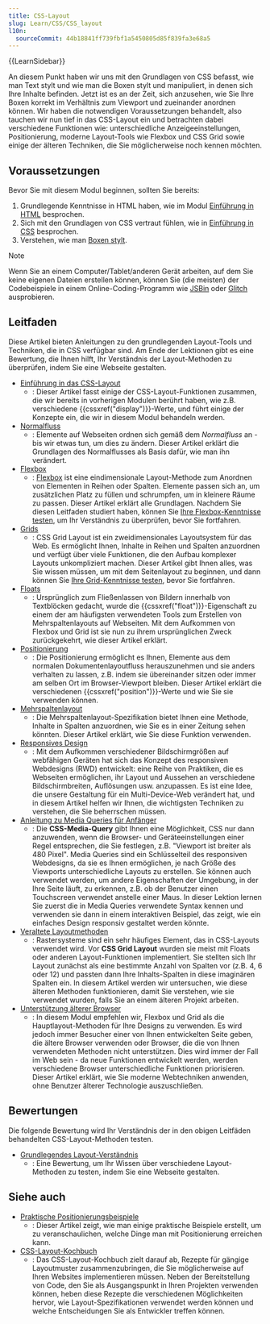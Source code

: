 ```yaml
---
title: CSS-Layout
slug: Learn/CSS/CSS_layout
l10n:
  sourceCommit: 44b18841ff739fbf1a5450805d85f839fa3e68a5
---
```


{{LearnSidebar}}

An diesem Punkt haben wir uns mit den Grundlagen von CSS befasst, wie man Text stylt und wie man die Boxen stylt und manipuliert, in denen sich Ihre Inhalte befinden. Jetzt ist es an der Zeit, sich anzusehen, wie Sie Ihre Boxen korrekt im Verhältnis zum Viewport und zueinander anordnen können. Wir haben die notwendigen Voraussetzungen behandelt, also tauchen wir nun tief in das CSS-Layout ein und betrachten dabei verschiedene Funktionen wie: unterschiedliche Anzeigeeinstellungen, Positionierung, moderne Layout-Tools wie Flexbox und CSS Grid sowie einige der älteren Techniken, die Sie möglicherweise noch kennen möchten.

## Voraussetzungen

Bevor Sie mit diesem Modul beginnen, sollten Sie bereits:

1. Grundlegende Kenntnisse in HTML haben, wie im Modul [Einführung in HTML](/de/docs/Learn/HTML/Introduction_to_HTML) besprochen.
2. Sich mit den Grundlagen von CSS vertraut fühlen, wie in [Einführung in CSS](/de/docs/Learn/CSS/First_steps) besprochen.
3. Verstehen, wie man [Boxen stylt](/de/docs/Learn/CSS/Building_blocks).

> [!NOTE]
> Wenn Sie an einem Computer/Tablet/anderen Gerät arbeiten, auf dem Sie keine eigenen Dateien erstellen können, können Sie (die meisten) der Codebeispiele in einem Online-Coding-Programm wie [JSBin](https://jsbin.com/) oder [Glitch](https://glitch.com/) ausprobieren.

## Leitfaden

Diese Artikel bieten Anleitungen zu den grundlegenden Layout-Tools und Techniken, die in CSS verfügbar sind. Am Ende der Lektionen gibt es eine Bewertung, die Ihnen hilft, Ihr Verständnis der Layout-Methoden zu überprüfen, indem Sie eine Webseite gestalten.

- [Einführung in das CSS-Layout](/de/docs/Learn/CSS/CSS_layout/Introduction)
  - : Dieser Artikel fasst einige der CSS-Layout-Funktionen zusammen, die wir bereits in vorherigen Modulen berührt haben, wie z.B. verschiedene {{cssxref("display")}}-Werte, und führt einige der Konzepte ein, die wir in diesem Modul behandeln werden.
- [Normalfluss](/de/docs/Learn/CSS/CSS_layout/Normal_Flow)
  - : Elemente auf Webseiten ordnen sich gemäß dem _Normalfluss_ an - bis wir etwas tun, um dies zu ändern. Dieser Artikel erklärt die Grundlagen des Normalflusses als Basis dafür, wie man ihn verändert.
- [Flexbox](/de/docs/Learn/CSS/CSS_layout/Flexbox)
  - : [Flexbox](/de/docs/Web/CSS/CSS_flexible_box_layout/Typical_use_cases_of_flexbox) ist eine eindimensionale Layout-Methode zum Anordnen von Elementen in Reihen oder Spalten. Elemente passen sich an, um zusätzlichen Platz zu füllen und schrumpfen, um in kleinere Räume zu passen. Dieser Artikel erklärt alle Grundlagen. Nachdem Sie diesen Leitfaden studiert haben, können Sie [Ihre Flexbox-Kenntnisse testen](/de/docs/Learn/CSS/CSS_layout/Flexbox_skills), um Ihr Verständnis zu überprüfen, bevor Sie fortfahren.
- [Grids](/de/docs/Learn/CSS/CSS_layout/Grids)
  - : CSS Grid Layout ist ein zweidimensionales Layoutsystem für das Web. Es ermöglicht Ihnen, Inhalte in Reihen und Spalten anzuordnen und verfügt über viele Funktionen, die den Aufbau komplexer Layouts unkompliziert machen. Dieser Artikel gibt Ihnen alles, was Sie wissen müssen, um mit dem Seitenlayout zu beginnen, und dann können Sie [Ihre Grid-Kenntnisse testen](/de/docs/Learn/CSS/CSS_layout/Grid_skills), bevor Sie fortfahren.
- [Floats](/de/docs/Learn/CSS/CSS_layout/Floats)
  - : Ursprünglich zum Fließenlassen von Bildern innerhalb von Textblöcken gedacht, wurde die {{cssxref("float")}}-Eigenschaft zu einem der am häufigsten verwendeten Tools zum Erstellen von Mehrspaltenlayouts auf Webseiten. Mit dem Aufkommen von Flexbox und Grid ist sie nun zu ihrem ursprünglichen Zweck zurückgekehrt, wie dieser Artikel erklärt.
- [Positionierung](/de/docs/Learn/CSS/CSS_layout/Positioning)
  - : Die Positionierung ermöglicht es Ihnen, Elemente aus dem normalen Dokumentenlayoutfluss herauszunehmen und sie anders verhalten zu lassen, z.B. indem sie übereinander sitzen oder immer am selben Ort im Browser-Viewport bleiben. Dieser Artikel erklärt die verschiedenen {{cssxref("position")}}-Werte und wie Sie sie verwenden können.
- [Mehrspaltenlayout](/de/docs/Learn/CSS/CSS_layout/Multiple-column_Layout)
  - : Die Mehrspaltenlayout-Spezifikation bietet Ihnen eine Methode, Inhalte in Spalten anzuordnen, wie Sie es in einer Zeitung sehen könnten. Dieser Artikel erklärt, wie Sie diese Funktion verwenden.
- [Responsives Design](/de/docs/Learn/CSS/CSS_layout/Responsive_Design)
  - : Mit dem Aufkommen verschiedener Bildschirmgrößen auf webfähigen Geräten hat sich das Konzept des responsiven Webdesigns (RWD) entwickelt: eine Reihe von Praktiken, die es Webseiten ermöglichen, ihr Layout und Aussehen an verschiedene Bildschirmbreiten, Auflösungen usw. anzupassen. Es ist eine Idee, die unsere Gestaltung für ein Multi-Device-Web verändert hat, und in diesem Artikel helfen wir Ihnen, die wichtigsten Techniken zu verstehen, die Sie beherrschen müssen.
- [Anleitung zu Media Queries für Anfänger](/de/docs/Learn/CSS/CSS_layout/Media_queries)
  - : Die **CSS-Media-Query** gibt Ihnen eine Möglichkeit, CSS nur dann anzuwenden, wenn die Browser- und Geräteeinstellungen einer Regel entsprechen, die Sie festlegen, z.B. "Viewport ist breiter als 480 Pixel". Media Queries sind ein Schlüsselteil des responsiven Webdesigns, da sie es Ihnen ermöglichen, je nach Größe des Viewports unterschiedliche Layouts zu erstellen. Sie können auch verwendet werden, um andere Eigenschaften der Umgebung, in der Ihre Seite läuft, zu erkennen, z.B. ob der Benutzer einen Touchscreen verwendet anstelle einer Maus. In dieser Lektion lernen Sie zuerst die in Media Queries verwendete Syntax kennen und verwenden sie dann in einem interaktiven Beispiel, das zeigt, wie ein einfaches Design responsiv gestaltet werden könnte.
- [Veraltete Layoutmethoden](/de/docs/Learn/CSS/CSS_layout/Legacy_Layout_Methods)
  - : Rastersysteme sind ein sehr häufiges Element, das in CSS-Layouts verwendet wird. Vor **CSS Grid Layout** wurden sie meist mit Floats oder anderen Layout-Funktionen implementiert. Sie stellten sich Ihr Layout zunächst als eine bestimmte Anzahl von Spalten vor (z.B. 4, 6 oder 12) und passten dann Ihre Inhalts-Spalten in diese imaginären Spalten ein. In diesem Artikel werden wir untersuchen, wie diese älteren Methoden funktionieren, damit Sie verstehen, wie sie verwendet wurden, falls Sie an einem älteren Projekt arbeiten.
- [Unterstützung älterer Browser](/de/docs/Learn/CSS/CSS_layout/Supporting_Older_Browsers)
  - : In diesem Modul empfehlen wir, Flexbox und Grid als die Hauptlayout-Methoden für Ihre Designs zu verwenden. Es wird jedoch immer Besucher einer von Ihnen entwickelten Seite geben, die ältere Browser verwenden oder Browser, die die von Ihnen verwendeten Methoden nicht unterstützen. Dies wird immer der Fall im Web sein - da neue Funktionen entwickelt werden, werden verschiedene Browser unterschiedliche Funktionen priorisieren. Dieser Artikel erklärt, wie Sie moderne Webtechniken anwenden, ohne Benutzer älterer Technologie auszuschließen.

## Bewertungen

Die folgende Bewertung wird Ihr Verständnis der in den obigen Leitfäden behandelten CSS-Layout-Methoden testen.

- [Grundlegendes Layout-Verständnis](/de/docs/Learn/CSS/CSS_layout/Fundamental_Layout_Comprehension)
  - : Eine Bewertung, um Ihr Wissen über verschiedene Layout-Methoden zu testen, indem Sie eine Webseite gestalten.

## Siehe auch

- [Praktische Positionierungsbeispiele](/de/docs/Learn/CSS/CSS_layout/Practical_positioning_examples)
  - : Dieser Artikel zeigt, wie man einige praktische Beispiele erstellt, um zu veranschaulichen, welche Dinge man mit Positionierung erreichen kann.
- [CSS-Layout-Kochbuch](/de/docs/Web/CSS/Layout_cookbook)
  - : Das CSS-Layout-Kochbuch zielt darauf ab, Rezepte für gängige Layoutmuster zusammenzubringen, die Sie möglicherweise auf Ihren Websites implementieren müssen. Neben der Bereitstellung von Code, den Sie als Ausgangspunkt in Ihren Projekten verwenden können, heben diese Rezepte die verschiedenen Möglichkeiten hervor, wie Layout-Spezifikationen verwendet werden können und welche Entscheidungen Sie als Entwickler treffen können.
